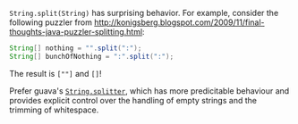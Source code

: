 `String.split(String)` has surprising behavior. For example, consider the
following puzzler from
http://konigsberg.blogspot.com/2009/11/final-thoughts-java-puzzler-splitting.html:

```java
String[] nothing = "".split(":");
String[] bunchOfNothing = ":".split(":");
```

The result is `[""]` and `[]`!

Prefer guava's
[`String.splitter`](http://google.github.io/guava/releases/23.0/api/docs/com/google/common/base/Splitter.html),
which has more predicitable behaviour and provides explicit control over the
handling of empty strings and the trimming of whitespace.
